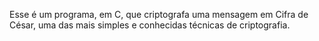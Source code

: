 Esse é um programa, em C, que criptografa uma mensagem em Cifra de César, uma das mais simples e conhecidas técnicas de criptografia.

